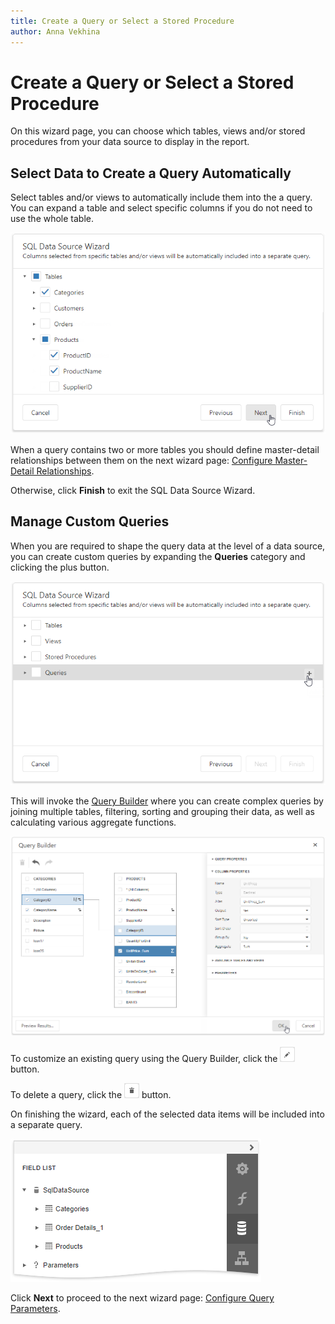 ```yaml
---
title: Create a Query or Select a Stored Procedure
author: Anna Vekhina
---
```


# Create a Query or Select a Stored Procedure

On this wizard page, you can choose which tables, views and/or stored procedures from your data source to display in the report.

## Select Data to Create a Query Automatically

Select tables and/or views to automatically include them into the a query. You can expand a table and select specific columns if you do not need to use the whole table.

![](../../../../../images/eurd-web-sql-ds-wizard-create-a-query-automatically.png)

When a query contains two or more tables you should define master-detail relationships between them on the next wizard page: [Configure Master-Detail Relationships](configure-master-detail-relationships.md).

Otherwise, click **Finish** to exit the SQL Data Source Wizard.

## Manage Custom Queries

When you are required to shape the query data at the level of a data source, you can create custom queries by expanding the **Queries** category and clicking the plus button. 

![](../../../../../images/eurd-web-sql-ds-wizard-add-a-query.png)

This will invoke the [Query Builder](../../query-builder.md) where you can create complex queries by joining multiple tables, filtering, sorting and grouping their data, as well as calculating various aggregate functions.

![](../../../../../images/eurd-web-report-wizard-query-builder.png)

To customize an existing query using the Query Builder, click the ![](../../../../../images/eurd-web-report-wizard-edit-query.png) button.

To delete a query, click the ![](../../../../../images/eurd-web-report-wizard-remove-query.png) button.

On finishing the wizard, each of the selected data items will be included into a separate query.

![](../../../../../images/eurd-web-report-wizard-field-list-result.png)

Click **Next** to proceed to the next wizard page: [Configure Query Parameters](configure-query-parameters.md).



